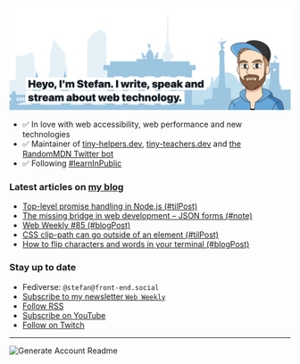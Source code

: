 <img alt="Heyo, I'm Stefan. I write and speak about web technology." src="https://raw.githubusercontent.com/stefanjudis/stefanjudis/main/screenshot.png">

- ✅ In love with web accessibility, web performance and new technologies
- ✅ Maintainer of [tiny-helpers.dev](https://tiny-helpers.dev), [tiny-teachers.dev](https://tiny-teachers.dev/) and [the RandomMDN Twitter bot](https://twitter.com/randomMDN)
- ✅ Following [#learnInPublic](https://www.stefanjudis.com/today-i-learned/)
### Latest articles on [my blog](https://www.stefanjudis.com)

<!-- BLOG-POST-LIST:START -->
- [Top-level promise handling in Node.js &lpar;#tilPost&rpar;](https://www.stefanjudis.com/today-i-learned/top-level-promise-handling-in-node-js/)
- [The missing bridge in web development – JSON forms &lpar;#note&rpar;](https://www.stefanjudis.com/notes/the-missing-bridge-in-web-development-json-forms/)
- [Web Weekly #85 &lpar;#blogPost&rpar;](https://www.stefanjudis.com/blog/web-weekly-85/)
- [CSS clip-path can go outside of an element &lpar;#tilPost&rpar;](https://www.stefanjudis.com/today-i-learned/css-clip-path-can-go-outside-of-an-element/)
- [How to flip characters and words in your terminal &lpar;#blogPost&rpar;](https://www.stefanjudis.com/blog/how-to-flip-characters-and-words-in-your-terminal/)
<!-- BLOG-POST-LIST:END -->

### Stay up to date

- Fediverse: `@stefan@front-end.social`
- [Subscribe to my newsletter `Web Weekly`](https://webweekly.email/)
- [Follow RSS](https://www.stefanjudis.com/feeds/)
- [Subscribe on YouTube](https://youtube.com/c/stefanjudis)
- [Follow on Twitch](https://www.twitch.tv/stefanjudis)

---

![Generate Account Readme](https://github.com/stefanjudis/stefanjudis/workflows/Generate%20Account%20Readme/badge.svg)
